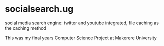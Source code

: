 # socialsearch.ug
social media search engine: twitter and youtube integrated, file caching as the caching method

This was my final years Computer Science Project at Makerere University
